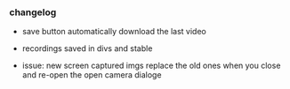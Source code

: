 ### changelog

- save button automatically download the last video

- recordings saved in divs and stable

- issue: new screen captured imgs replace the old ones when you close and re-open the open camera dialoge